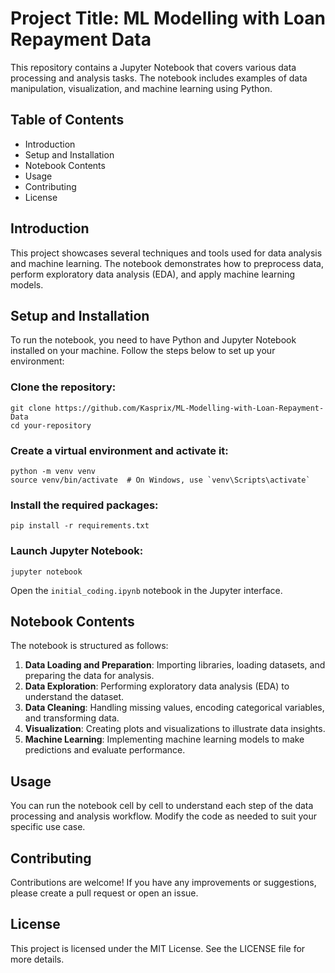 # Project Title: ML Modelling with Loan Repayment Data
This repository contains a Jupyter Notebook that covers various data processing and analysis tasks. The notebook includes examples of data manipulation, visualization, and machine learning using Python.

## Table of Contents
- Introduction
- Setup and Installation
- Notebook Contents
- Usage
- Contributing
- License

## Introduction
This project showcases several techniques and tools used for data analysis and machine learning. The notebook demonstrates how to preprocess data, perform exploratory data analysis (EDA), and apply machine learning models.

## Setup and Installation
To run the notebook, you need to have Python and Jupyter Notebook installed on your machine. Follow the steps below to set up your environment:

### Clone the repository:
```
git clone https://github.com/Kasprix/ML-Modelling-with-Loan-Repayment-Data
cd your-repository
```

### Create a virtual environment and activate it:
```
python -m venv venv
source venv/bin/activate  # On Windows, use `venv\Scripts\activate`
```

### Install the required packages:
```
pip install -r requirements.txt
```

### Launch Jupyter Notebook:
```
jupyter notebook
```

Open the `initial_coding.ipynb` notebook in the Jupyter interface.

## Notebook Contents
The notebook is structured as follows:

1. **Data Loading and Preparation**: Importing libraries, loading datasets, and preparing the data for analysis.
2. **Data Exploration**: Performing exploratory data analysis (EDA) to understand the dataset.
3. **Data Cleaning**: Handling missing values, encoding categorical variables, and transforming data.
4. **Visualization**: Creating plots and visualizations to illustrate data insights.
5. **Machine Learning**: Implementing machine learning models to make predictions and evaluate performance.

## Usage
You can run the notebook cell by cell to understand each step of the data processing and analysis workflow. Modify the code as needed to suit your specific use case.

## Contributing
Contributions are welcome! If you have any improvements or suggestions, please create a pull request or open an issue.

## License
This project is licensed under the MIT License. See the LICENSE file for more details.
